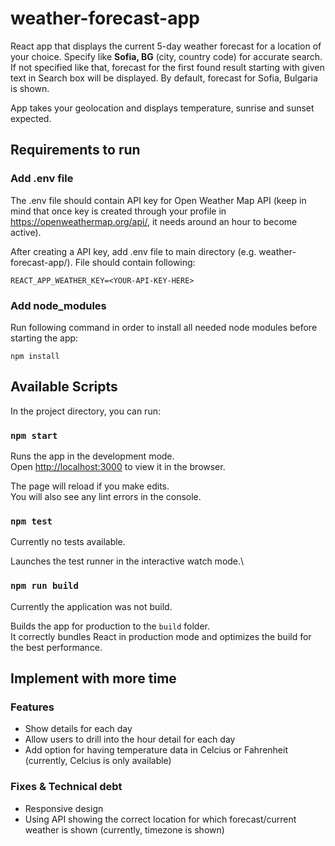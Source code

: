 # weather-forecast-app
React app that displays the current 5-day weather forecast for a location of your choice. Specify like **Sofia, BG** (city, country code) for accurate search. If not specified like that, forecast for the first found result starting with given text in Search box will be displayed.
By default, forecast for Sofia, Bulgaria is shown.

App takes your geolocation and displays temperature, sunrise and sunset expected.

## Requirements to run

### Add .env file

The .env file should contain API key for Open Weather Map API (keep in mind that once key is created through your profile in https://openweathermap.org/api/, it needs around an hour to become active).

After creating a API key, add .env file to main directory (e.g. weather-forecast-app/).
File should contain following:

```
REACT_APP_WEATHER_KEY=<YOUR-API-KEY-HERE>
```

### Add node_modules

Run following command in order to install all needed node modules before starting the app:

```
npm install
```


## Available Scripts

In the project directory, you can run:

### `npm start`

Runs the app in the development mode.\
Open [http://localhost:3000](http://localhost:3000) to view it in the browser.

The page will reload if you make edits.\
You will also see any lint errors in the console.

### `npm test`

Currently no tests available.

Launches the test runner in the interactive watch mode.\

### `npm run build`

Currently the application was not build.

Builds the app for production to the `build` folder.\
It correctly bundles React in production mode and optimizes the build for the best performance.


## Implement with more time
### Features
* Show details for each day
* Allow users to drill into the hour detail for each day
* Add option for having temperature data in Celcius or Fahrenheit (currently, Celcius is only available)

### Fixes & Technical debt
* Responsive design
* Using API showing the correct location for which forecast/current weather is shown (currently, timezone is shown)
